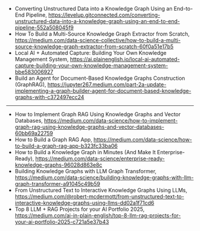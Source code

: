 

- Converting Unstructured Data into a Knowledge Graph Using an End-to-End Pipeline, https://levelup.gitconnected.com/converting-unstructured-data-into-a-knowledge-graph-using-an-end-to-end-pipeline-552a508045f9
- How To Build a Multi-Source Knowledge Graph Extractor from Scratch, https://medium.com/data-science-collective/how-to-build-a-multi-source-knowledge-graph-extractor-from-scratch-60f0a51e17b5
- Local AI + Automated Capture: Building Your Own Knowledge Management System, https://ai.plainenglish.io/local-ai-automated-capture-building-your-own-knowledge-management-system-bbe583006927
- Build an Agent for Document-Based Knowledge Graphs Construction (GraphRAG), https://jupyter267.medium.com/part-2a-update-implementing-a-graph-builder-agent-for-document-based-knowledge-graphs-with-c372497ecc24


---------------------------------------------

- How to Implement Graph RAG Using Knowledge Graphs and Vector Databases, https://medium.com/data-science/how-to-implement-graph-rag-using-knowledge-graphs-and-vector-databases-60bb69a22759
- How to Build a Graph RAG App, https://medium.com/data-science/how-to-build-a-graph-rag-app-b323fc33ba06
- How to Build a Knowledge Graph in Minutes (And Make It Enterprise-Ready), https://medium.com/data-science/enterprise-ready-knowledge-graphs-96028d863e8c
- Building Knowledge Graphs with LLM Graph Transformer, https://medium.com/data-science/building-knowledge-graphs-with-llm-graph-transformer-a91045c49b59
- From Unstructured Text to Interactive Knowledge Graphs Using LLMs, https://medium.com/@robert-mcdermott/from-unstructured-text-to-interactive-knowledge-graphs-using-llms-dd02a1f71cd6
- Top 8 LLM + RAG Projects for your AI Portfolio 2025, https://medium.com/ai-in-plain-english/top-8-llm-rag-projects-for-your-ai-portfolio-2025-c721a5e37b43
  
